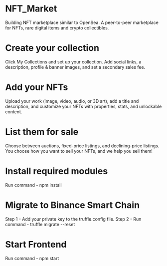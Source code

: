 # NFT_Market
Building NFT marketplace similar to OpenSea. A peer-to-peer marketplace for NFTs, rare digital items and crypto collectibles. 

# Create your collection
Click My Collections and set up your collection. Add social links, a description, profile & banner images, and set a secondary sales fee.

# Add your NFTs
Upload your work (image, video, audio, or 3D art), add a title and description, and customize your NFTs with properties, stats, and unlockable content.

# List them for sale
Choose between auctions, fixed-price listings, and declining-price listings. You choose how you want to sell your NFTs, and we help you sell them!


# Install required modules
Run command - npm install

# Migrate to Binance Smart Chain
Step 1 - Add your private key to the truffle.config file.
Step 2 - Run command - truffle migrate --reset

# Start Frontend
Run command - npm start
